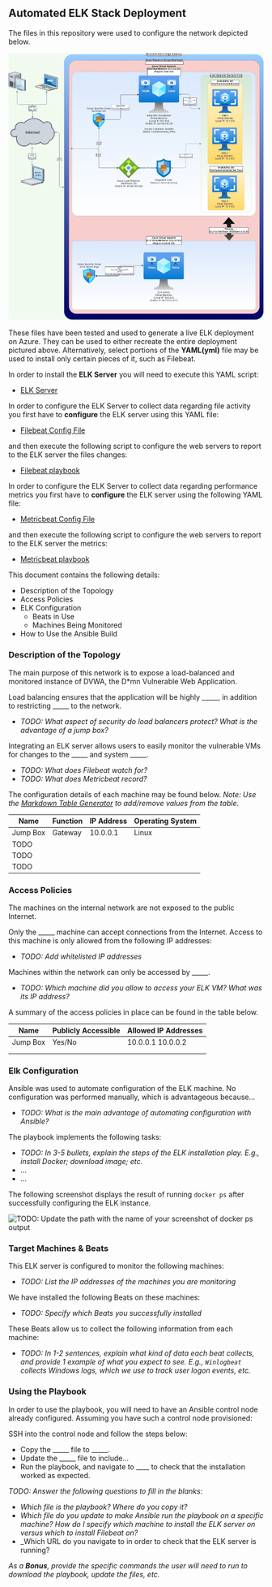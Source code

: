 ## Automated ELK Stack Deployment

The files in this repository were used to configure the network depicted below.

![](https://github.com/4SHAKOYA/CyberSecurity/blob/main/Diagrams/Module13-ELK-Server.jpg)


These files have been tested and used to generate a live ELK deployment on Azure. They can be used to either recreate the entire deployment pictured above. Alternatively, select portions of the **YAML(yml)** file may be used to install only certain pieces of it, such as Filebeat.


In order to install the **ELK Server** you will need to execute this YAML script:
  - [ELK Server](https://github.com/rmiller715/Cybersecurity-Bootcamp-Project-1/blob/master/Ansible/Install-ELK.yml)

In order to configure the ELK Server to collect data regarding file activity you first have to **configure** the ELK server using this YAML file:

  - [Filebeat Config File](https://github.com/4SHAKOYA/CyberSecurity/blob/main/Ansible/filebeat-config.yml)

and then execute the following script to configure the web servers to report to the ELK server the files changes:
 
  - [Filebeat playbook](https://github.com/4SHAKOYA/CyberSecurity/blob/main/Ansible/filebeat-playbook.yml)

In order to configure the ELK Server to collect data regarding performance metrics you first have to **configure** the ELK server using the following YAML file:

  - [Metricbeat Config File](https://github.com/4SHAKOYA/CyberSecurity/blob/main/Ansible/metricbeat-config.yml)

and then execute the following script to configure the web servers to report to the ELK server the metrics:
 
  - [Metricbeat playbook](https://github.com/4SHAKOYA/CyberSecurity/blob/main/Ansible/metricbeat-playbook.yml)



This document contains the following details:
- Description of the Topology
- Access Policies
- ELK Configuration
  - Beats in Use
  - Machines Being Monitored
- How to Use the Ansible Build


### Description of the Topology

The main purpose of this network is to expose a load-balanced and monitored instance of DVWA, the D*mn Vulnerable Web Application.

Load balancing ensures that the application will be highly _____, in addition to restricting _____ to the network.
- _TODO: What aspect of security do load balancers protect? What is the advantage of a jump box?_

Integrating an ELK server allows users to easily monitor the vulnerable VMs for changes to the _____ and system _____.
- _TODO: What does Filebeat watch for?_
- _TODO: What does Metricbeat record?_

The configuration details of each machine may be found below.
_Note: Use the [Markdown Table Generator](http://www.tablesgenerator.com/markdown_tables) to add/remove values from the table_.

| Name     | Function | IP Address | Operating System |
|----------|----------|------------|------------------|
| Jump Box | Gateway  | 10.0.0.1   | Linux            |
| TODO     |          |            |                  |
| TODO     |          |            |                  |
| TODO     |          |            |                  |

### Access Policies

The machines on the internal network are not exposed to the public Internet. 

Only the _____ machine can accept connections from the Internet. Access to this machine is only allowed from the following IP addresses:
- _TODO: Add whitelisted IP addresses_

Machines within the network can only be accessed by _____.
- _TODO: Which machine did you allow to access your ELK VM? What was its IP address?_

A summary of the access policies in place can be found in the table below.

| Name     | Publicly Accessible | Allowed IP Addresses |
|----------|---------------------|----------------------|
| Jump Box | Yes/No              | 10.0.0.1 10.0.0.2    |
|          |                     |                      |
|          |                     |                      |

### Elk Configuration

Ansible was used to automate configuration of the ELK machine. No configuration was performed manually, which is advantageous because...
- _TODO: What is the main advantage of automating configuration with Ansible?_

The playbook implements the following tasks:
- _TODO: In 3-5 bullets, explain the steps of the ELK installation play. E.g., install Docker; download image; etc._
- ...
- ...

The following screenshot displays the result of running `docker ps` after successfully configuring the ELK instance.

![TODO: Update the path with the name of your screenshot of docker ps output](Images/docker_ps_output.png)

### Target Machines & Beats
This ELK server is configured to monitor the following machines:
- _TODO: List the IP addresses of the machines you are monitoring_

We have installed the following Beats on these machines:
- _TODO: Specify which Beats you successfully installed_

These Beats allow us to collect the following information from each machine:
- _TODO: In 1-2 sentences, explain what kind of data each beat collects, and provide 1 example of what you expect to see. E.g., `Winlogbeat` collects Windows logs, which we use to track user logon events, etc._

### Using the Playbook
In order to use the playbook, you will need to have an Ansible control node already configured. Assuming you have such a control node provisioned: 

SSH into the control node and follow the steps below:
- Copy the _____ file to _____.
- Update the _____ file to include...
- Run the playbook, and navigate to ____ to check that the installation worked as expected.

_TODO: Answer the following questions to fill in the blanks:_
- _Which file is the playbook? Where do you copy it?_
- _Which file do you update to make Ansible run the playbook on a specific machine? How do I specify which machine to install the ELK server on versus which to install Filebeat on?_
- _Which URL do you navigate to in order to check that the ELK server is running?

_As a **Bonus**, provide the specific commands the user will need to run to download the playbook, update the files, etc._